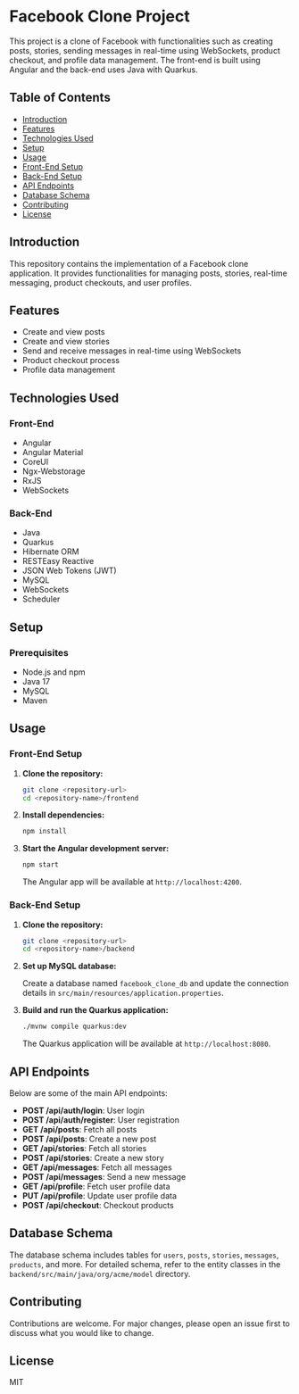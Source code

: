 # Facebook Clone Project

This project is a clone of Facebook with functionalities such as creating posts, stories, sending messages in real-time using WebSockets, product checkout, and profile data management. The front-end is built using Angular and the back-end uses Java with Quarkus.

## Table of Contents

- [Introduction](#introduction)
- [Features](#features)
- [Technologies Used](#technologies-used)
- [Setup](#setup)
- [Usage](#usage)
- [Front-End Setup](#front-end-setup)
- [Back-End Setup](#back-end-setup)
- [API Endpoints](#api-endpoints)
- [Database Schema](#database-schema)
- [Contributing](#contributing)
- [License](#license)

## Introduction

This repository contains the implementation of a Facebook clone application. It provides functionalities for managing posts, stories, real-time messaging, product checkouts, and user profiles.

## Features

- Create and view posts
- Create and view stories
- Send and receive messages in real-time using WebSockets
- Product checkout process
- Profile data management

## Technologies Used

### Front-End

- Angular
- Angular Material
- CoreUI
- Ngx-Webstorage
- RxJS
- WebSockets

### Back-End

- Java
- Quarkus
- Hibernate ORM
- RESTEasy Reactive
- JSON Web Tokens (JWT)
- MySQL
- WebSockets
- Scheduler

## Setup

### Prerequisites

- Node.js and npm
- Java 17
- MySQL
- Maven

## Usage

### Front-End Setup

1. **Clone the repository:**

   ```bash
   git clone <repository-url>
   cd <repository-name>/frontend
   ```

2. **Install dependencies:**

   ```bash
   npm install
   ```

3. **Start the Angular development server:**

   ```bash
   npm start
   ```

   The Angular app will be available at `http://localhost:4200`.

### Back-End Setup

1. **Clone the repository:**

   ```bash
   git clone <repository-url>
   cd <repository-name>/backend
   ```

2. **Set up MySQL database:**

   Create a database named `facebook_clone_db` and update the connection details in `src/main/resources/application.properties`.

3. **Build and run the Quarkus application:**

   ```bash
   ./mvnw compile quarkus:dev
   ```

   The Quarkus application will be available at `http://localhost:8080`.

## API Endpoints

Below are some of the main API endpoints:

- **POST /api/auth/login**: User login
- **POST /api/auth/register**: User registration
- **GET /api/posts**: Fetch all posts
- **POST /api/posts**: Create a new post
- **GET /api/stories**: Fetch all stories
- **POST /api/stories**: Create a new story
- **GET /api/messages**: Fetch all messages
- **POST /api/messages**: Send a new message
- **GET /api/profile**: Fetch user profile data
- **PUT /api/profile**: Update user profile data
- **POST /api/checkout**: Checkout products

## Database Schema

The database schema includes tables for `users`, `posts`, `stories`, `messages`, `products`, and more. For detailed schema, refer to the entity classes in the `backend/src/main/java/org/acme/model` directory.

## Contributing

Contributions are welcome. For major changes, please open an issue first to discuss what you would like to change.

## License

MIT